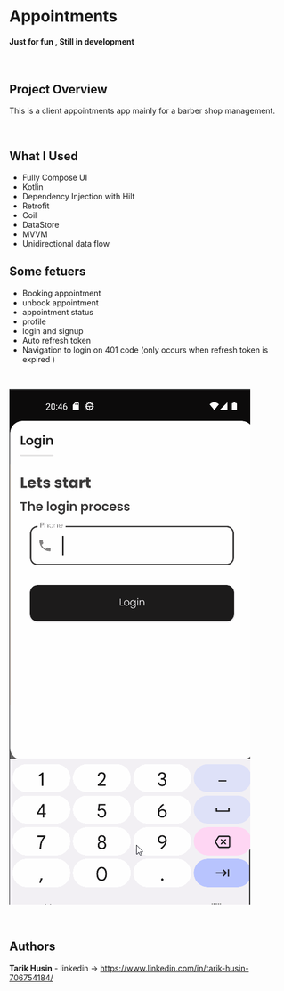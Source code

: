 

# Appointments

#### Just for fun , Still in development

</br>

## Project Overview

This is a client appointments app mainly for a barber shop management.

</br>

## What I Used

- Fully Compose UI
- Kotlin
- Dependency Injection with Hilt
- Retrofit
- Coil
- DataStore
- MVVM
- Unidirectional data flow

## Some fetuers

- Booking appointment
- unbook appointment
- appointment status
- profile
- login and signup
- Auto refresh token
- Navigation to login on 401 code (only occurs when refresh token is expired )


</br>


![](imgs/booking_system2.gif)


</br>

## Authors

**Tarik Husin**  - linkedin -> https://www.linkedin.com/in/tarik-husin-706754184/

